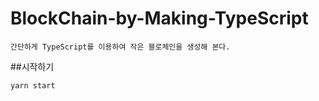 # BlockChain-by-Making-TypeScript

```
간단하게 TypeScript를 이용하여 작은 블로체인을 생성해 본다.
```

##시작하기
```
yarn start
```

